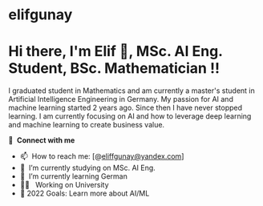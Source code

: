 # elifgunay
# Hi there, I'm Elif 👋, MSc. AI Eng. Student,  BSc. Mathematician !!

I graduated student in Mathematics and am currently a master's student in Artificial Intelligence Engineering  in Germany. My passion for AI and machine learning started 2 years ago. Since then I have never stopped learning. I am currently focusing on AI and how to leverage deep learning and machine learning to create business value.

🔗 &nbsp;**Connect with me**
- 📫 &nbsp;How to reach me: [@eliffgunay@yandex.com]
- 🔭 &nbsp;I’m currently studying on MSc. AI Eng.
- 🌱 &nbsp;I’m currently learning German
- 👨‍💻 &nbsp; Working on University
- 🥅 2022 Goals: Learn more about AI/ML
